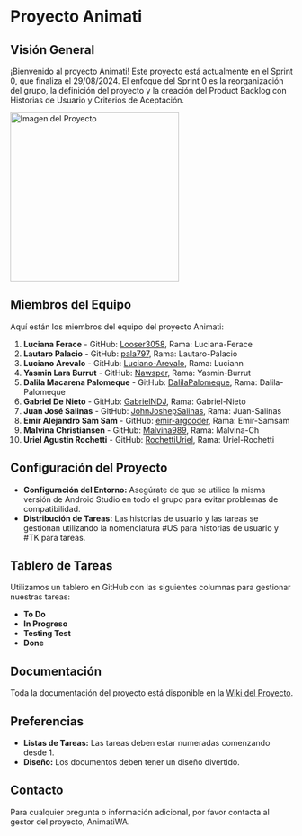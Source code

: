 # Proyecto Animati

## Visión General

¡Bienvenido al proyecto Animati! Este proyecto está actualmente en el Sprint 0, que finaliza el 29/08/2024. El enfoque del Sprint 0 es la reorganización del grupo, la definición del proyecto y la creación del Product Backlog con Historias de Usuario y Criterios de Aceptación.


<img src="https://github.com/user-attachments/assets/2e8f1af4-a839-4125-8dd0-aa43c70e0ce6" alt="Imagen del Proyecto" width="300"/>

## Miembros del Equipo

Aquí están los miembros del equipo del proyecto Animati:

1. **Luciana Ferace** - GitHub: [Looser3058](https://github.com/Looser3058), Rama: Luciana-Ferace
2. **Lautaro Palacio** - GitHub: [pala797](https://github.com/pala797), Rama: Lautaro-Palacio
3. **Luciano Arevalo** - GitHub: [Luciano-Arevalo](https://github.com/Luciano-Arevalo), Rama: Luciann
4. **Yasmin Lara Burrut** - GitHub: [Nawsper](https://github.com/Nawsper), Rama: Yasmin-Burrut
5. **Dalila Macarena Palomeque** - GitHub: [DalilaPalomeque](https://github.com/DalilaPalomeque), Rama: Dalila-Palomeque
6. **Gabriel De Nieto** - GitHub: [GabrielNDJ](https://github.com/GabrielNDJ), Rama: Gabriel-Nieto
7. **Juan José Salinas** - GitHub: [JohnJoshepSalinas](https://github.com/JohnJoshepSalinas), Rama: Juan-Salinas
8. **Emir Alejandro Sam Sam** - GitHub: [emir-argcoder](https://github.com/emir-argcoder), Rama: Emir-Samsam
9. **Malvina Christiansen** - GitHub: [Malvina989](https://github.com/Malvina989), Rama: Malvina-Ch
10. **Uriel Agustin Rochetti** - GitHub: [RochettiUriel](https://github.com/RochettiUriel), Rama: Uriel-Rochetti

## Configuración del Proyecto

- **Configuración del Entorno:** Asegúrate de que se utilice la misma versión de Android Studio en todo el grupo para evitar problemas de compatibilidad.
- **Distribución de Tareas:** Las historias de usuario y las tareas se gestionan utilizando la nomenclatura #US para historias de usuario y #TK para tareas.

## Tablero de Tareas

Utilizamos un tablero en GitHub con las siguientes columnas para gestionar nuestras tareas:

- **To Do**
- **In Progreso**
- **Testing Test**
- **Done**

## Documentación
Toda la documentación del proyecto está disponible en la [Wiki del Proyecto](https://github.com/AnimatiWA/AnimatiApp/wiki/Documento-IEEE830).

## Preferencias

- **Listas de Tareas:** Las tareas deben estar numeradas comenzando desde 1.
- **Diseño:** Los documentos deben tener un diseño divertido.

## Contacto

Para cualquier pregunta o información adicional, por favor contacta al gestor del proyecto, AnimatiWA.


